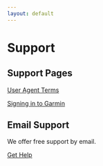 ```yaml
---
layout: default
---
```


# Support

## Support Pages

[User Agent Terms](./support/user-agent-terms.html)

[Signing in to Garmin](./support/garmin-signin.html)

## Email Support

We offer free support by email.

<a class="cta-button" href="mailto:support@fitedit.io">Get Help</a>
